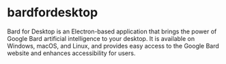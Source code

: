 # bardfordesktop
Bard for Desktop is an Electron-based application that brings the power of Google Bard artificial intelligence to your desktop. It is available on Windows, macOS, and Linux, and provides easy access to the Google Bard website and enhances accessibility for users.

